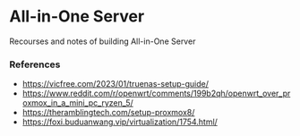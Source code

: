 # All-in-One Server
Recourses and notes of building All-in-One Server
### References
- https://vicfree.com/2023/01/truenas-setup-guide/
- https://www.reddit.com/r/openwrt/comments/199b2qh/openwrt_over_proxmox_in_a_mini_pc_ryzen_5/
- https://theramblingtech.com/setup-proxmox8/
- https://foxi.buduanwang.vip/virtualization/1754.html/
